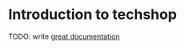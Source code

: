 # Introduction to techshop

TODO: write [great documentation](http://jacobian.org/writing/what-to-write/)
